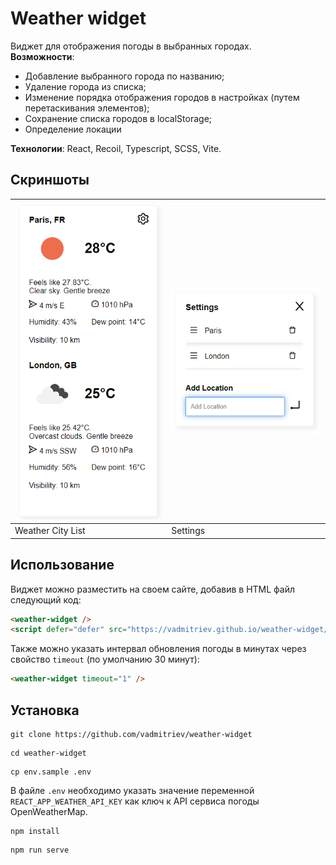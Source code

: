# Weather widget
Виджет для отображения погоды в выбранных городах.  
**Возможности**: 
- Добавление выбранного города по названию;
- Удаление города из списка;
- Изменение порядка отображения городов в настройках (путем перетаскивания элементов);
- Сохранение списка городов в localStorage;
- Определение локации

**Технологии**: React, Recoil, Typescript, SCSS, Vite.

## Скриншоты
|  ![weather city list](./screens/weather.png)        | ![settings](./screens/settings.png)      |
|----------|---------|
| Weather City List | Settings |

## Использование
Виджет можно разместить на своем сайте, добавив в HTML файл следующий код:
```HTML
<weather-widget />
<script defer="defer" src="https://vadmitriev.github.io/weather-widget/index.js"></script>
```

Также можно указать интервал обновления погоды в минутах через свойство `timeout` (по умолчанию 30 минут):
```HTML
<weather-widget timeout="1" />
```

## Установка
```console
git clone https://github.com/vadmitriev/weather-widget
```

```console
cd weather-widget
```

```console
cp env.sample .env
```

В файле `.env` необходимо указать значение переменной `REACT_APP_WEATHER_API_KEY` как ключ к API сервиса погоды OpenWeatherMap.

```console
npm install
```

```console
npm run serve
```
